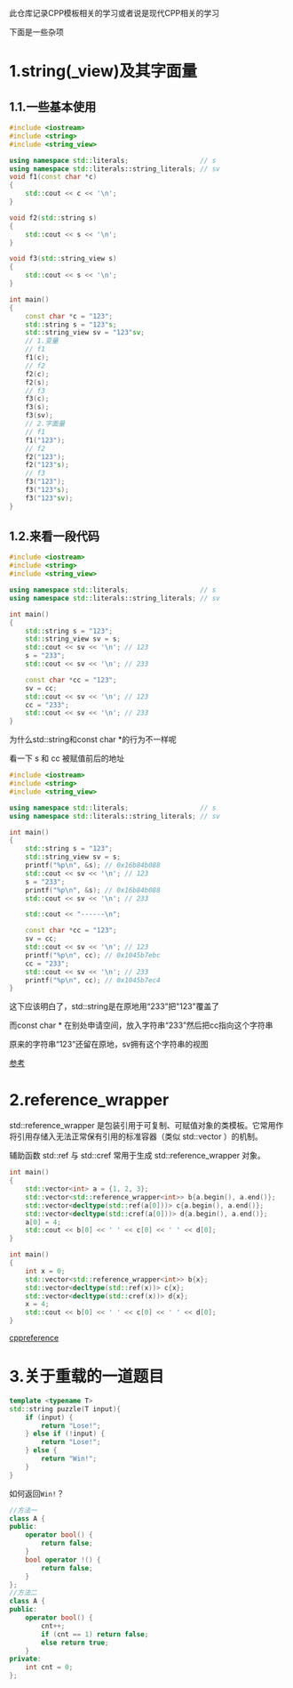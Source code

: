 此仓库记录CPP模板相关的学习或者说是现代CPP相关的学习  

下面是一些杂项

# 1.string(_view)及其字面量

## 1.1.一些基本使用

```cpp
#include <iostream>
#include <string>
#include <string_view>

using namespace std::literals;                  // s
using namespace std::literals::string_literals; // sv
void f1(const char *c)
{
    std::cout << c << '\n';
}

void f2(std::string s)
{
    std::cout << s << '\n';
}

void f3(std::string_view s)
{
    std::cout << s << '\n';
}

int main()
{
    const char *c = "123";
    std::string s = "123"s;
    std::string_view sv = "123"sv;
    // 1.变量
    // f1
    f1(c);
    // f2
    f2(c);
    f2(s);
    // f3
    f3(c);
    f3(s);
    f3(sv);
    // 2.字面量
    // f1
    f1("123");
    // f2
    f2("123");
    f2("123"s);
    // f3
    f3("123");
    f3("123"s);
    f3("123"sv);
}
```

## 1.2.来看一段代码

```cpp
#include <iostream>
#include <string>
#include <string_view>

using namespace std::literals;                  // s
using namespace std::literals::string_literals; // sv

int main()
{
    std::string s = "123";
    std::string_view sv = s;
    std::cout << sv << '\n'; // 123
    s = "233";
    std::cout << sv << '\n'; // 233

    const char *cc = "123";
    sv = cc;
    std::cout << sv << '\n'; // 123
    cc = "233";
    std::cout << sv << '\n'; // 233
}
```

为什么std::string和const char *的行为不一样呢

看一下 s 和 cc 被赋值前后的地址

```cpp
#include <iostream>
#include <string>
#include <string_view>

using namespace std::literals;                  // s
using namespace std::literals::string_literals; // sv

int main()
{
    std::string s = "123";
    std::string_view sv = s;
    printf("%p\n", &s); // 0x16b84b088
    std::cout << sv << '\n'; // 123
    s = "233";
    printf("%p\n", &s); // 0x16b84b088
    std::cout << sv << '\n'; // 233

    std::cout << "------\n";

    const char *cc = "123";
    sv = cc;
    std::cout << sv << '\n'; // 123
    printf("%p\n", cc); // 0x1045b7ebc
    cc = "233";
    std::cout << sv << '\n'; // 233
    printf("%p\n", cc); // 0x1045b7ec4
}
```

这下应该明白了，std::string是在原地用“233”把"123"覆盖了

而const char * 在别处申请空间，放入字符串“233”然后把cc指向这个字符串

原来的字符串“123”还留在原地，sv拥有这个字符串的视图

[参考](https://blog.csdn.net/taosimin87/article/details/110629860)

# 2.reference_wrapper

std::reference_wrapper 是包装引用于可复制、可赋值对象的类模板。它常用作将引用存储入无法正常保有引用的标准容器（类似 std::vector ）的机制。

辅助函数 std::ref 与 std::cref 常用于生成 std::reference_wrapper 对象。

```cpp
int main()
{
    std::vector<int> a = {1, 2, 3};
    std::vector<std::reference_wrapper<int>> b{a.begin(), a.end()};
    std::vector<decltype(std::ref(a[0]))> c{a.begin(), a.end()};
    std::vector<decltype(std::cref(a[0]))> d{a.begin(), a.end()};
    a[0] = 4;
    std::cout << b[0] << ' ' << c[0] << ' ' << d[0];
}

int main()
{
    int x = 0;
    std::vector<std::reference_wrapper<int>> b{x};
    std::vector<decltype(std::ref(x))> c{x};
    std::vector<decltype(std::cref(x))> d{x};
    x = 4;
    std::cout << b[0] << ' ' << c[0] << ' ' << d[0];
}
```

[cppreference](https://zh.cppreference.com/w/cpp/utility/functional/reference_wrapper)

# 3.关于重载的一道题目

```cpp
template <typename T>
std::string puzzle(T input){
    if (input) {
        return "Lose!";
    } else if (!input) {
        return "Lose!";
    } else {
        return "Win!";
    }
}
```

如何返回`Win!`？

```cpp
//方法一
class A {
public:
	operator bool() {
		return false;
	}
	bool operator !() {
		return false;
	}
};
//方法二
class A {
public:
	operator bool() {
		cnt++;
		if (cnt == 1) return false;
		else return true;
	}
private:
	int cnt = 0;
}; 
```

